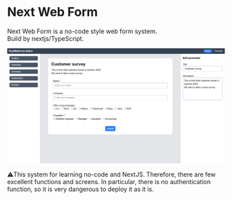 # Next Web Form

Next Web Form is a no-code style web form system.<br>
Build by nextjs/TypeScript.

![Editor view](/readme/screen.png)

⚠️This system for learning no-code and NextJS. Therefore, there are few excellent functions and screens. In particular, there is no authentication function, so it is very dangerous to deploy it as it is.
